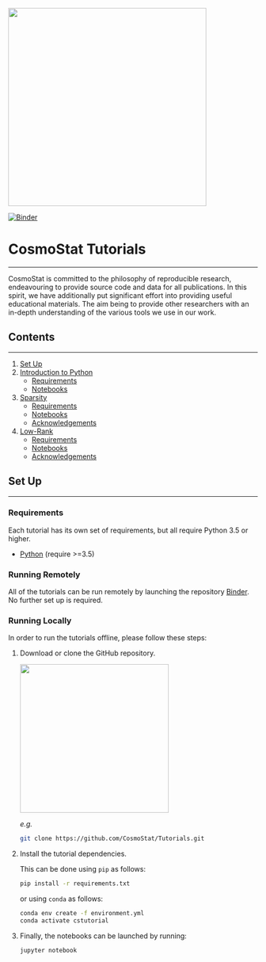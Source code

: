 <a href="http://www.cosmostat.org/" target_="blank"><img src="http://www.cosmostat.org/wp-content/uploads/2017/07/CosmoStat-Logo_WhiteBK.jpg" width="400"></a>

[![Binder](https://mybinder.org/badge_logo.svg)](https://mybinder.org/v2/gh/CosmoStat/Tutorials/master)

# CosmoStat Tutorials
---

CosmoStat is committed to the philosophy of reproducible research, endeavouring
to provide source code and data for all publications. In this spirit, we have
additionally put significant effort into providing useful educational
materials. The aim being to provide other researchers with an in-depth
understanding of the various tools we use in our work.


## Contents
---

1. [Set Up](#Set-Up)
1. [Introduction to Python](./python/README.md)
   * [Requirements](./python/README.md#Requirements)
   * [Notebooks](./python/README.md#Notebooks)
1. [Sparsity](./ada/README.md)
   * [Requirements](./ada/README.md#Requirements)
   * [Notebooks](./ada/README.md#Notebooks)
   * [Acknowledgements](./ada/README.md#Acknowledgements)
1. [Low-Rank](./low-rank/README.md)
   * [Requirements](./low-rank/README.md#Requirements)
   * [Notebooks](./low-rank/README.md#Notebooks)
   * [Acknowledgements](./low-rank/README.md#Acknowledgements)

## Set Up
---

### Requirements

Each tutorial has its own set of requirements, but all require Python 3.5 or higher.

* <a href="https://www.python.org/" target_="blank">Python</a> (require >=3.5)


### Running Remotely

All of the tutorials can be run remotely by launching the repository
[Binder](https://mybinder.org/v2/gh/CosmoStat/Tutorials/master). No further set
up is required.

### Running Locally

In order to run the tutorials offline, please follow these steps:

1. Download or clone the GitHub repository.

    <img src="http://www.cs.williams.edu/~dbarowy/cs334s18/assets/tutorials/github/github-clone-button.png" width="300">

    *e.g.*

    ```bash
    git clone https://github.com/CosmoStat/Tutorials.git
    ```

2. Install the tutorial dependencies.

    This can be done using `pip` as follows:

    ```bash
    pip install -r requirements.txt
    ```

      or using `conda` as follows:

    ```bash
    conda env create -f environment.yml
    conda activate cstutorial
    ```

3. Finally, the notebooks can be launched by running:

    ```bash
    jupyter notebook
    ```
